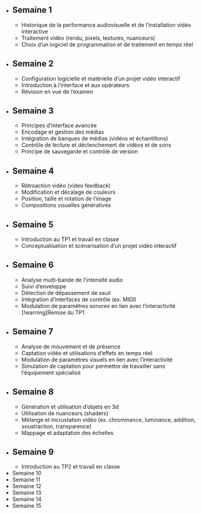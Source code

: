 + ## Semaine 1
  - Historique de la performance audiovisuelle et de l’installation vidéo interactive
  - Traitement vidéo (rendu, pixels, textures, nuanceurs)
  - Choix d’un logiciel de programmation et de traitement en temps réel  
+ ## Semaine 2
  - Configuration logicielle et matérielle d’un projet vidéo interactif
  - Introduction à l’interface et aux opérateurs
  - Révision en vue de l’examen  
+ ## Semaine 3
  - Principes d’interface avancée
  - Encodage et gestion des médias
  - Intégration de banques de médias (vidéos et échantillons)
  - Contrôle de lecture et déclenchement de vidéos et de sons
  - Principe de sauvegarde et contrôle de version
+ ## Semaine 4
  - Rétroaction vidéo (video feedback)
  - Modification et décalage de couleurs
  - Position, taille et rotation de l’image
  - Compositions visuelles génératives
+ ## Semaine 5
  - Introduction au TP1 et travail en classe
  - Conceptualisation et scénarisation d’un projet vidéo interactif  
+ ## Semaine 6
  - Analyse multi-bande de l’intensité audio
  - Suivi d’enveloppe
  - Détection de dépassement de seuil
  - Intégration d’interfaces de contrôle (ex. MIDI)
  - Modulation de paramètres sonores en lien avec l’interactivité
[!warning]Remise du TP1
+ ## Semaine 7
  - Analyse de mouvement et de présence
  - Captation vidéo et utilisations d’effets en temps réel
  - Modulation de paramètres visuels en lien avec l’interactivité
  - Simulation de captation pour permettre de travailler sans l’équipement spécialisé  
+ ## Semaine 8
  - Génération et utilisation d’objets en 3d
  - Utilisation de nuanceurs (shaders)
  - Mélange et incrustation vidéo (ex. chrominance, luminance, addition, soustraction, transparence)
  - Mappage et adaptation des échelles  
+ ## Semaine 9
  - Introduction au TP2 et travail en classe 
+ Semaine 10
+ Semaine 11
+ Semaine 12
+ Semaine 13
+ Semaine 14
+ Semaine 15


